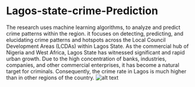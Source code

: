 # Lagos-state-crime-Prediction
The research uses machine learning algorithms, to analyze and predict crime patterns within the region. it focuses on detecting, predicting, and elucidating crime patterns and hotspots across the Local Council Development Areas (LCDAs) within Lagos State. 
As the commercial hub of Nigeria and West Africa, Lagos State has witnessed significant and rapid urban growth. Due to the high concentration of banks, industries, companies, and other commercial enterprises, it has become a natural target for criminals. Consequently, the crime rate in Lagos is much higher than in other regions of the country. 
![alt text]()
